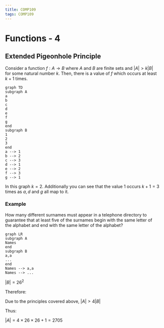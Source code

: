 ```yaml
---
title: COMP109
tags: COMP109
---
```

# Functions - 4
## Extended Pigeonhole Principle
Consider a function $f:A\rightarrow B$ where $A$ and $B$ are finite sets and $|A|>k|B|$ for some natural number $k$. Then, there is a value of $f$ which occurs at least $k+1$ times.

```mermaid
graph TD
subgraph A
a
b
c
d
e
f
g
end 
subgraph B
1
2
3
end
a --> 1
b --> 2
c --> 3
d --> 1
e --> 2
f --> 3
g --> 1
```

In this graph $k=2$. Additionally you can see that the value 1 occurs $k+1=3$ times as $a,d$ and $g$ all map to it.

### Example
How many different surnames must appear in a telephone directory to guarantee that at least five of the surnames begin with the same letter of the alphabet and end with the same letter of the alphabet?

```mermaid
graph LR
subgraph A
Names
end
subgraph B
a,a
...
end
Names --> a,a
Names --> ...
```

$|B|=26^2$

Therefore:

Due to the principles covered above, $|A|>4|B|$

Thus:

$|A|=4\times26\times26+1=2705$